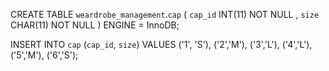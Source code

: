 CREATE TABLE `weardrobe_management`.`cap` ( `cap_id` INT(11) NOT NULL , `size` CHAR(11) NOT NULL ) ENGINE = InnoDB;

INSERT INTO `cap` (`cap_id`, `size`) VALUES 
('1', 'S'),
('2','M'),
('3','L'),
('4','L'),
('5','M'),
('6','S');